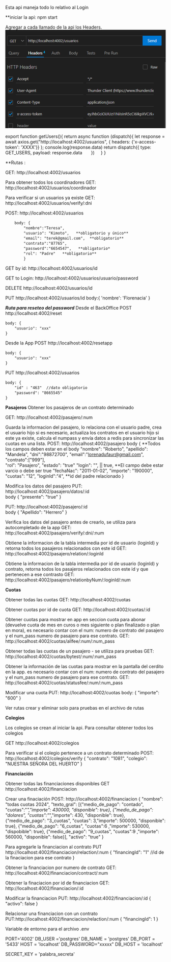 Esta api maneja todo lo relativo al Login


**iniciar la api: npm start


Agregar a cada llamado de la api los Headers. 
![Alt text](image.png)

export function getUsers(){
    return async function (dispatch){
        let response = await axios.get("http://localhost:4002/usuarios", {
            headers: {'x-access-token': 'XXXX'}} );
        console.log(response.data)
        return dispatch({
            type: GET_USERS,
            payload: response.data
        })
    }
}


**Rutas :


GET: http://localhost:4002/usuarios 


Para obtener todos los coordinadores
GET: http://localhost:4002/usuarios/coordinador


Para verificar si un usuarios ya existe 
GET: http://localhost:4002/usuarios/verify/:dni


POST: http://localhost:4002/usuarios 


        body: {
            "nombre":"Teresa",
            "usuario": "Kimoto",   **obligatorio y único**
            "email": "terek@gmail.com",  **obligatorio**
            "contrato":"87765",
            "password":"6654547",   **obligatorio*
            "rol": "Padre"   **obligatorio**
            }


GET by id: http://localhost:4002/usuarios/id


GET to Login: http://localhost:4002/usuarios/usuario/password

DELETE http://localhost:4002/usuarios/id

PUT http://localhost:4002/usuarios/id
    body:{
        'nombre': 'Florenacia'
    }


***Ruta para reseteo del password***
Desde el BackOffice
POST http://localhost:4002/reset

    body: { 
        "usuario": "xxx"
    }

Desde la App
POST http://localhost:4002/resetapp

    body: { 
        "usuario": "xxx"
    }

PUT http://localhost:4002/usuarios

    body: { 
        "id" : "463"  //dato obligatorio
        "password": "8665545"
    }


**Pasajeros**
Obtener los pasajeros de un contrato determinado

GET: http://localhost:4002/pasajero/:num

Guarda la informacion del pasajero, lo relaciona con el usuario padre, crea el usuario hijo si es necesario, actualiza los contratos en el usuario hijo si este ya existe, calcula el numpass y envía datos a redis para sincronizar las cuotas en una lista.
POST: http://localhost:4002/pasajero
    body {  **Todos los campos deben estar en el body
  "nombre": "Roberto",
  "apellido": "Mandela",
  "dni":"98872700", 
  "email":"lorenadufaur@gmail.com",
  "contrato":["999"],   
  "rol": "Pasajero",
  "estado": "true"
  "login": "", || true, **El campo debe estar varcio o debe ser true
  "fechaNac": "2011-01-02",
  "importe": "190000",
  "cuotas": "12",
  "loginId":"4",   **id del padre relacionado
    }

Modifica los datos del pasajero
PUT: http://localhost:4002/pasajero/datos/:id   
    body {
        "presente": "true"
    }

PUT: http://localhost:4002/pasajero/:id   
    body {
        "Apellido": "Herrero"
    }

Verifica los datos del pasajero antes de crearlo, se utiliza para autocompletado de la app
GET: http://localhost:4002/pasajero/verify/:dni/:num
    

Obtiene la informacion de la tabla intermedia por id de usuario (loginId) y retorna todos los pasajeros relacionados con este id
GET: http://localhost:4002/pasajero/relation/:loginId


Obtiene la informacion de la tabla intermedia por id de usuario (loginId) y contrato, retorna todos los pasajeros relacionados con este id y que pertenecen a ese contrasto
GET: http://localhost:4002/pasajero/relationbyNum/:loginId/:num


**Cuotas**

Obtener todas las cuotas
GET: http://localhost:4002/cuotas


Obtener cuotas por id de cuota
GET: http://localhost:4002/cuotas/:id


Obtener cuotas para mostrar en app en seccion cuota para abonar (devuelve cuota de mes en curos o mes siguiente o plan finalizado o plan en mora), es necesario contar con el num: numero de contrato del pasajero y el num_pass numero de pasajero para ese contrato. 
GET: http://localhost:4002/cuotas/allfee/:num/:num_pass


Obtener todas las cuotas de un pasajero - se utiliza para pruebas
GET: http://localhost:4002/cuotas/bytest/:num/:num_pass

Obtener la información de las cuotas para mostrar en la pantalla del cerdito en la app. es necesario contar con el num: numero de contrato del pasajero y el num_pass numero de pasajero para ese contrato. 
GET: http://localhost:4002/cuotas/statusfee/:num/:num_pass


Modificar una cuota
PUT: http://localhost:4002/cuotas
body: {
    "importe": "600"
}

Ver rutas crear y eliminar solo para pruebas en el archivo de rutas

**Colegios**

Los colegios se crean al iniciar la api.
Para consultar obtener todos los colegios

GET http://localhost:4002/colegios


Para verificar si el colegio pertenece a un contrato determinado
POST: http://localhost:4002/colegios/verify
{
  "contrato": "1081",
  "colegio": "NUESTRA SEÑORA DEL HUERTO"
}

**Financiación**

Obtener todas las financiaciones disponibles
GET http://localhost:4002/financiacion


Crear una finaciación
POST: http://localhost:4002/financiacion
{
  "nombre": "todas cuotas 2024",
  "texto_gral": [{"medio_de_pago": "contado", "cuotas":"*","importe": 430000, "disponible": true}, {"medio_de_pago": "dolares", "cuotas":"*","importe": 430, "disponible": true}, {"medio_de_pago": "3_cuotas", "cuotas": 3,"importe": 500000, "disponible": true}, {"medio_de_pago": "6_cuotas", "cuotas":6 ,"importe": 530000, "dispobible": true}, {"medio_de_pago": "9_cuotas", "cuotas":9 ,"importe": 560000, "disponible": false}],
  "activo": "true"
}


Para agregarle la financiacion al contrato
PUT http://localhost:4002/financiacion/relaction/:num
{
    "financingId": "1" //id de la finaciacion para ese contrato
}


Obtener la financiacion por numero de contrato
GET: http://localhost:4002/financiacion/contract/:num


Obtener la finaciacion por id de financiacion
GET: http://localhost:4002/financiacion/:id


Modificar la financiacion
PUT: http://localhost:4002/financiacion/:id
{
    "activo": false
}


Relacionar una financiacion con un contrato 
PUT:http://localhost:4002/financiacion/relaction/:num
{
  "financingId": 1
}

Variable de entorno para el archivo .env


PORT='4002'
DB_USER ='postgres'
DB_NAME = 'postgres'
DB_PORT = '5433'
HOST = 'localhost'
DB_PASSWORD="xxxxx"
DB_HOST = 'localhost'

SECRET_KEY = 'palabra_secreta'

